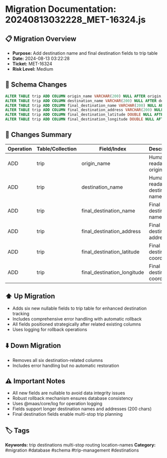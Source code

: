 # Migration Documentation: 20240813032228_MET-16324.js

## 📋 Migration Overview
- **Purpose:** Add destination name and final destination fields to trip table
- **Date:** 2024-08-13 03:22:28
- **Ticket:** MET-16324
- **Risk Level:** Medium

## 🔧 Schema Changes
```sql
ALTER TABLE trip ADD COLUMN origin_name VARCHAR(200) NULL AFTER origin;
ALTER TABLE trip ADD COLUMN destination_name VARCHAR(200) NULL AFTER destination;
ALTER TABLE trip ADD COLUMN final_destination_name VARCHAR(200) NULL AFTER destination_longitude;
ALTER TABLE trip ADD COLUMN final_destination_address VARCHAR(200) NULL AFTER final_destination_name;
ALTER TABLE trip ADD COLUMN final_destination_latitude DOUBLE NULL AFTER final_destination_address;
ALTER TABLE trip ADD COLUMN final_destination_longitude DOUBLE NULL AFTER final_destination_latitude;
```

## 📝 Changes Summary
| Operation | Table/Collection | Field/Index | Description |
|-----------|-----------------|-------------|-------------|
| ADD | trip | origin_name | Human-readable origin name |
| ADD | trip | destination_name | Human-readable destination name |
| ADD | trip | final_destination_name | Final destination name |
| ADD | trip | final_destination_address | Final destination address |
| ADD | trip | final_destination_latitude | Final destination coordinates |
| ADD | trip | final_destination_longitude | Final destination coordinates |

## ⬆️ Up Migration
- Adds six new nullable fields to trip table for enhanced destination tracking
- Includes comprehensive error handling with automatic rollback
- All fields positioned strategically after related existing columns
- Uses logging for rollback operations

## ⬇️ Down Migration
- Removes all six destination-related columns
- Includes error handling but no automatic restoration

## ⚠️ Important Notes
- All new fields are nullable to avoid data integrity issues
- Robust rollback mechanism ensures database consistency
- Uses @maas/core/log for operation logging  
- Fields support longer destination names and addresses (200 chars)
- Final destination fields enable multi-stop trip planning

## 🏷️ Tags
**Keywords:** trip destinations multi-stop routing location-names
**Category:** #migration #database #schema #trip-management #destinations